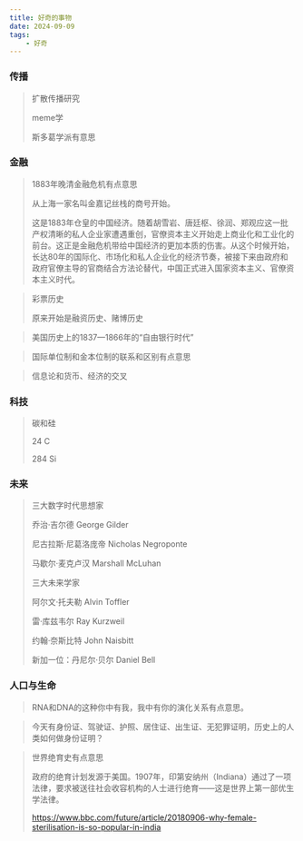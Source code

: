 ```yaml
---
title: 好奇的事物
date: 2024-09-09
tags: 
    - 好奇
---
```




### 传播

> 扩散传播研究
>
> 
>
> meme学
>
> 
>
> 斯多葛学派有意思









### 金融

> 1883年晚清金融危机有点意思
>
> 
>
> 
>
> 从上海一家名叫金嘉记丝栈的商号开始。
>
> 
>
> 
>
> 这是1883年仓皇的中国经济。随着胡雪岩、唐廷枢、徐润、郑观应这一批产权清晰的私人企业家遭遇重创，官僚资本主义开始走上商业化和工业化的前台。这正是金融危机带给中国经济的更加本质的伤害。从这个时候开始，长达80年的国际化、市场化和私人企业化的经济节奏，被接下来由政府和政府官僚主导的官商结合方法论替代，中国正式进入国家资本主义、官僚资本主义时代。









> 彩票历史
>
> 
>
> 原来开始是融资历史、赌博历史







> 美国历史上的1837—1866年的“自由银行时代”





> 国际单位制和金本位制的联系和区别有点意思







> 信息论和货币、经济的交叉







### 科技



> 碳和硅 
>
> 24 C 
>
> 284 Si







### 未来

> 三大数字时代思想家
>
> 
>
> 乔治·吉尔德 George Gilder
>
> 尼古拉斯·尼葛洛庞帝 Nicholas Negroponte
>
> 马歇尔·麦克卢汉 Marshall McLuhan
>
> 
>
> 三大未来学家
>
> 阿尔文·托夫勒 Alvin Toffler
>
> 雷·库兹韦尔 Ray Kurzweil
>
> 约翰·奈斯比特 John Naisbitt
>
> 
>
> 
>
> 新加一位：丹尼尔·贝尔 Daniel Bell





### 人口与生命

> RNA和DNA的这种你中有我，我中有你的演化关系有点意思。





> 今天有身份证、驾驶证、护照、居住证、出生证、无犯罪证明，历史上的人类如何做身份证明？







> 世界绝育史有点意思
>
> 
>
> 政府的绝育计划发源于美国。1907年，印第安纳州（Indiana）通过了一项法律，要求被送往社会收容机构的人士进行绝育——这是世界上第一部优生学法律。
>
> 
>
> https://www.bbc.com/future/article/20180906-why-female-sterilisation-is-so-popular-in-india



